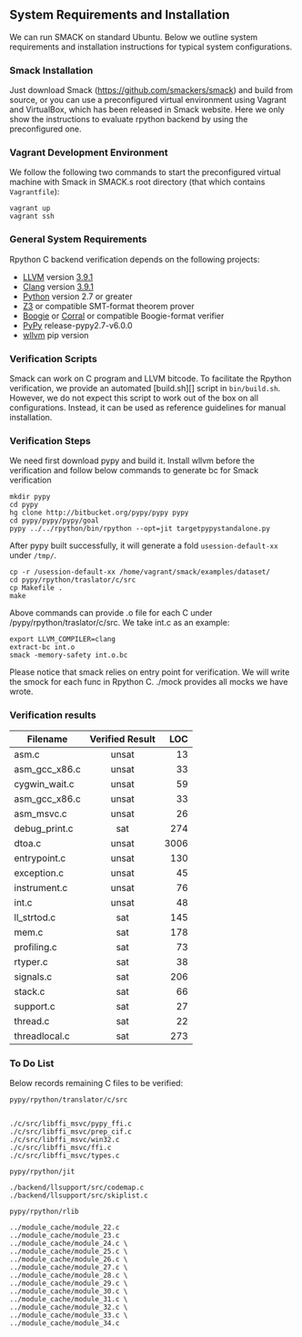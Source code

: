 ## System Requirements and Installation


We can run SMACK on standard Ubuntu. Below we outline system requirements and installation instructions for typical system configurations.

### Smack Installation

Just download Smack (https://github.com/smackers/smack) and build from source, or you can use a preconfigured virtual environment using Vagrant and VirtualBox, which has been released in Smack website. Here we only show the instructions to evaluate rpython backend by using the preconfigured one. 


### Vagrant Development Environment

We follow the following two commands to start the preconfigured virtual machine with Smack in SMACK.s root directory (that which contains `Vagrantfile`):
````Shell
vagrant up
vagrant ssh
````

### General System Requirements

Rpython C backend verification depends on the following projects:

* [LLVM][] version [3.9.1][LLVM-3.9.1]
* [Clang][] version [3.9.1][Clang-3.9.1]
* [Python][] version 2.7 or greater
* [Z3][] or compatible SMT-format theorem prover
* [Boogie][] or [Corral][] or compatible Boogie-format verifier
* [PyPy][] release-pypy2.7-v6.0.0
* [wllvm][] pip version 

### Verification Scripts

Smack can work on C program and LLVM bitcode. To facilitate the Rpython verification, we provide an automated [build.sh][] script in `bin/build.sh`. However, we do not expect this script to work out of the box on all configurations. Instead, it can be used as reference guidelines for manual installation.


### Verification Steps

We need first download pypy and build it. Install wllvm before the verification and follow below commands to generate bc for Smack verification
````Shell
mkdir pypy
cd pypy
hg clone http://bitbucket.org/pypy/pypy pypy
cd pypy/pypy/pypy/goal
pypy ../../rpython/bin/rpython --opt=jit targetpypystandalone.py
````
After pypy built successfully, it will generate a fold `usession-default-xx` under `/tmp/`.
````Shell
cp -r /usession-default-xx /home/vagrant/smack/examples/dataset/
cd pypy/rpython/traslator/c/src
cp Makefile .
make
````
Above commands can provide .o file for each C under /pypy/rpython/traslator/c/src. We take int.c as an example:
````Shell
export LLVM_COMPILER=clang
extract-bc int.o
smack -memory-safety int.o.bc
````
Please notice that smack relies on entry point for verification. We will write the smock for each func in Rpython C. ./mock provides all mocks we have wrote. 

### Verification results 


| Filename      | Verified Result   | LOC  |
| ------------- |:-----------------:| ----:|
| asm.c         |     unsat         | 13   |
| asm_gcc_x86.c |     unsat         | 33   | 
| cygwin_wait.c |     unsat         | 59   | 
| asm_gcc_x86.c |     unsat         | 33   |
| asm_msvc.c    |     unsat         | 26   |
| debug_print.c |     sat           | 274  |
| dtoa.c        |     unsat         | 3006 |
| entrypoint.c  |     unsat         | 130  |
| exception.c   |     unsat         | 45   |
| instrument.c  |     unsat         | 76   |
| int.c         |     unsat         | 48   |
| ll_strtod.c   |     sat           | 145  |
| mem.c         |     sat           | 178  |
| profiling.c   |     sat           | 73   |
| rtyper.c      |     sat           | 38   |
| signals.c     |     sat           | 206  |
| stack.c       |     sat           | 66   |
| support.c     |     sat           | 27   |
| thread.c      |     sat           | 22   |
| threadlocal.c |     sat           | 273  |

### To Do List

Below records remaining C files to be verified:
````shell
pypy/rpython/translator/c/src


./c/src/libffi_msvc/pypy_ffi.c
./c/src/libffi_msvc/prep_cif.c
./c/src/libffi_msvc/win32.c
./c/src/libffi_msvc/ffi.c
./c/src/libffi_msvc/types.c

pypy/rpython/jit

./backend/llsupport/src/codemap.c
./backend/llsupport/src/skiplist.c

pypy/rpython/rlib

../module_cache/module_22.c
../module_cache/module_23.c
../module_cache/module_24.c \
../module_cache/module_25.c \
../module_cache/module_26.c \
../module_cache/module_27.c \
../module_cache/module_28.c \
../module_cache/module_29.c \
../module_cache/module_30.c \
../module_cache/module_31.c \
../module_cache/module_32.c \
../module_cache/module_33.c \
../module_cache/module_34.c
````

[Vagrant]: https://www.vagrantup.com
[VirtualBox]: https://www.virtualbox.org
[Python]: http://www.python.org
[LLVM]: http://llvm.org
[Clang]: http://clang.llvm.org
[LLVM-3.9.1]: http://llvm.org/releases/download.html#3.9.1
[Clang-3.9.1]: http://llvm.org/releases/download.html#3.9.1
[Boogie]: https://github.com/boogie-org/boogie
[Corral]: https://corral.codeplex.com/
[Z3]: https://github.com/Z3Prover/z3/
[wllvm]: https://github.com/travitch/whole-program-llvm
[PyPy]: https://bitbucket.org/pypy/pypy/src
